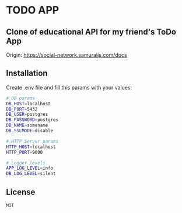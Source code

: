 # TODO APP
## Clone of educational API for my friend's ToDo App

Origin: https://social-network.samuraijs.com/docs

## Installation
Create .env file and fill this params with your values:
```sh
# DB params
DB_HOST=localhost
DB_PORT=5432
DB_USER=postgres
DB_PASSWORD=postgres
DB_NAME=somename
DB_SSLMODE=disable

# HTTP Server params
HTTP_HOST=localhost
HTTP_PORT=9000

# Logger levels
APP_LOG_LEVEL=info
DB_LOG_LEVEL=silent
```

## License
```
MIT
```
